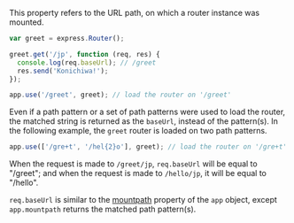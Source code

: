 This property refers to the URL path, on which a router instance was mounted.

```js
var greet = express.Router();

greet.get('/jp', function (req, res) {
  console.log(req.baseUrl); // /greet
  res.send('Konichiwa!');
});

app.use('/greet', greet); // load the router on '/greet'
```

Even if a path pattern or a set of path patterns were used to load the router, the matched string is returned as the `baseUrl`, instead of the pattern(s). In the following example, the `greet` router is loaded on two path patterns.

```js
app.use(['/gre+t', '/hel{2}o'], greet); // load the router on '/gre+t' and '/hel{2}o'
```

When the request is made to `/greet/jp`, `req.baseUrl` will be equal to "/greet"; and when the request is made to `/hello/jp`, it will be equal to "/hello".

`req.baseUrl` is similar to the [mountpath](#app.mountpath) property of the `app` object, except `app.mountpath` returns the matched path pattern(s).
